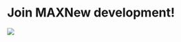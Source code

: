 # Join MAXNew development!

![](https://encrypted-tbn3.gstatic.com/images?q=tbn:ANd9GcT-pXUxrcBEGaexzXxoYY4v9zGX1tqSlfzEKw0PCnkkzjboP8Uf)